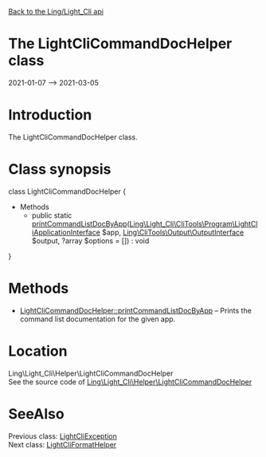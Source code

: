 [Back to the Ling/Light_Cli api](https://github.com/lingtalfi/Light_Cli/blob/master/doc/api/Ling/Light_Cli.md)



The LightCliCommandDocHelper class
================
2021-01-07 --> 2021-03-05






Introduction
============

The LightCliCommandDocHelper class.



Class synopsis
==============


class <span class="pl-k">LightCliCommandDocHelper</span>  {

- Methods
    - public static [printCommandListDocByApp](https://github.com/lingtalfi/Light_Cli/blob/master/doc/api/Ling/Light_Cli/Helper/LightCliCommandDocHelper/printCommandListDocByApp.md)([Ling\Light_Cli\CliTools\Program\LightCliApplicationInterface](https://github.com/lingtalfi/Light_Cli/blob/master/doc/api/Ling/Light_Cli/CliTools/Program/LightCliApplicationInterface.md) $app, [Ling\CliTools\Output\OutputInterface](https://github.com/lingtalfi/CliTools/blob/master/doc/api/Ling/CliTools/Output/OutputInterface.md) $output, ?array $options = []) : void

}






Methods
==============

- [LightCliCommandDocHelper::printCommandListDocByApp](https://github.com/lingtalfi/Light_Cli/blob/master/doc/api/Ling/Light_Cli/Helper/LightCliCommandDocHelper/printCommandListDocByApp.md) &ndash; Prints the command list documentation for the given app.





Location
=============
Ling\Light_Cli\Helper\LightCliCommandDocHelper<br>
See the source code of [Ling\Light_Cli\Helper\LightCliCommandDocHelper](https://github.com/lingtalfi/Light_Cli/blob/master/Helper/LightCliCommandDocHelper.php)



SeeAlso
==============
Previous class: [LightCliException](https://github.com/lingtalfi/Light_Cli/blob/master/doc/api/Ling/Light_Cli/Exception/LightCliException.md)<br>Next class: [LightCliFormatHelper](https://github.com/lingtalfi/Light_Cli/blob/master/doc/api/Ling/Light_Cli/Helper/LightCliFormatHelper.md)<br>
